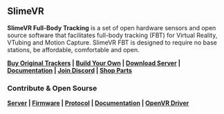 ## SlimeVR

**SlimeVR Full-Body Tracking** is a set of open hardware sensors and open source software that facilitates full-body tracking (FBT) for Virtual Reality, VTubing and Motion Capture. SlimeVR FBT is designed to require no base stations, be affordable, comfortable and open.

**[Buy Original Trackers](https://slimevr.dev/buy) | [Build Your Own](https://docs.slimevr.dev/diy/index.html) | [Download Server](https://slimevr.dev/download) | [Documentation](https://docs.slimevr.dev) | [Join Discord](https://slimevr.dev/discord) | [Shop Parts](https://shop.slimevr.dev)**

### Contribute & Open Sourse

**[Server](https://github.com/SlimeVR/SlimeVR-Server) | [Firmware](https://github.com/SlimeVR/SlimeVR-Tracker-ESP) | [Protocol](https://github.com/SlimeVR/SolarXR-Protocol) | [Documentation](https://github.com/SlimeVR/SlimeVR-Docs-Site) | [OpenVR Driver](https://github.com/SlimeVR/SlimeVR-OpenVR-Driver)**
